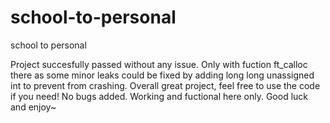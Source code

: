 # school-to-personal
school to personal

Project succesfully passed without any issue.
Only with fuction ft_calloc there as some minor leaks could be fixed by adding long long unassigned int to prevent from crashing.
Overall great project, feel free to use the code if you need! No bugs added. Working and fuctional here only.
Good luck and enjoy~
